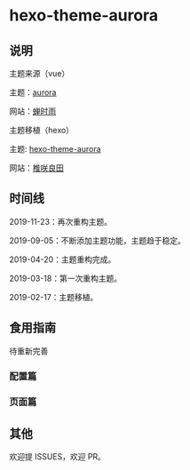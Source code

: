 # hexo-theme-aurora

## 说明

主题来源（vue）

主题：[aurora](https://github.com/chanshiyucx/aurora)

网站：[蝉时雨](https://chanshiyu.com)

主题移植（hexo）

主题: [hexo-theme-aurora](https://github.com/sanshiliuxiao/hexo-theme-aurora)

网站：[椎咲良田](https://sanshiliuxiao.top)

## 时间线

2019-11-23：再次重构主题。

2019-09-05：不断添加主题功能，主题趋于稳定。

2019-04-20：主题重构完成。

2019-03-18：第一次重构主题。

2019-02-17：主题移植。

## 食用指南

待重新完善

### 配置篇

### 页面篇

## 其他

欢迎提 ISSUES，欢迎 PR。










